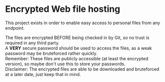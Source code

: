 # Encrypted Web file hosting
This project exists in order to enable easy access to personal files from any endpoint.  

The files are encrypted BEFORE being checked in by Git, so no trust is required in any third party.  
A **VERY** secure password should be used to access the files, as a weak password may be bruteforced rather quickly.  
Remember: These files are publicly accessible (at least the encrypted version), so maybe don't use this to store your passwords.  
Disclaimer: The encrypted files are able to be downloaded and bruteforced at a later date, just keep that in mind.  